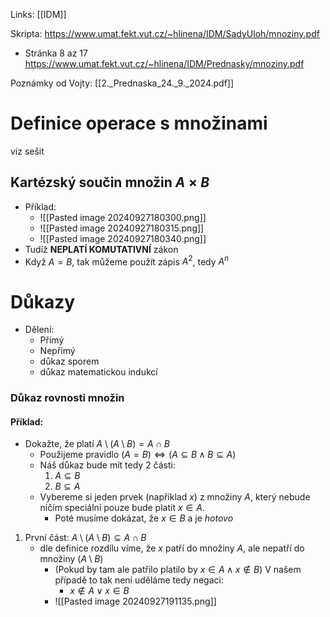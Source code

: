 Links: [[IDM]]

Skripta: https://www.umat.fekt.vut.cz/~hlinena/IDM/SadyUloh/mnoziny.pdf
- Stránka 8 az 17
https://www.umat.fekt.vut.cz/~hlinena/IDM/Prednasky/mnoziny.pdf

Poznámky od Vojty: [[2._Prednaska_24._9._2024.pdf]]

# Definice operace s množinami
viz sešit

## Kartézský součin množin $A\times B$
- Příklad:
	- ![[Pasted image 20240927180300.png]]
	- ![[Pasted image 20240927180315.png]]
	- ![[Pasted image 20240927180340.png]]
- Tudíž **NEPLATÍ KOMUTATIVNÍ** zákon
- Když $A=B$, tak můžeme použít zápis $A^2$, tedy $A^n$

# Důkazy
- Dělení:
	- Přímý
	- Nepřímý
	- důkaz sporem
	- důkaz matematickou indukcí
### Důkaz rovnosti množin
#### Příklad:
- Dokažte, že platí $A \setminus (A\setminus B)=A\cap B$
	- Použijeme pravidlo $(A = B) \iff (A \subseteq B \wedge B \subseteq A)$
	- Náš důkaz bude mít tedy 2 části:
		1. $A \subseteq B$
		2. $B \subseteq A$
	- Vybereme si jeden prvek (například $x$) z množiny $A$, který nebude ničím speciální pouze bude platit $x \in A$.
		- Poté musíme dokázat, že $x \in B$ a je *hotovo*
1. První část: $A \setminus (A\setminus B) \subseteq A\cap B$ 
	- dle definice rozdílu víme, že $x$ patří do množiny $A$, ale nepatří do množiny $(A \setminus B)$
		- (Pokud by tam ale patřilo platilo by $x \in A \wedge x\notin B$) V našem případě to tak není uděláme tedy negaci:
			- $x \notin A \vee x \in B$
		- ![[Pasted image 20240927191135.png]]

